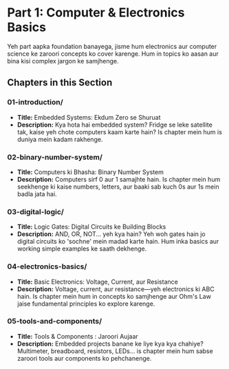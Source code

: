 # Part 1: Computer & Electronics Basics

Yeh part aapka foundation banayega, jisme hum electronics aur computer science ke zaroori concepts ko cover karenge. Hum in topics ko aasan aur bina kisi complex jargon ke samjhenge.

## Chapters in this Section

### 01-introduction/
- **Title:** Embedded Systems: Ekdum Zero se Shuruat
- **Description:** Kya hota hai embedded system? Fridge se leke satellite tak, kaise yeh chote computers kaam karte hain? Is chapter mein hum is duniya mein kadam rakhenge.

### 02-binary-number-system/
- **Title:** Computers ki Bhasha: Binary Number System
- **Description:** Computers sirf 0 aur 1 samajhte hain. Is chapter mein hum seekhenge ki kaise numbers, letters, aur baaki sab kuch 0s aur 1s mein badla jata hai.

### 03-digital-logic/
- **Title:** Logic Gates: Digital Circuits ke Building Blocks
- **Description:** AND, OR, NOT... yeh kya hain? Yeh woh gates hain jo digital circuits ko 'sochne' mein madad karte hain. Hum inka basics aur working simple examples ke saath dekhenge.

### 04-electronics-basics/
- **Title:** Basic Electronics: Voltage, Current, aur Resistance
- **Description:** Voltage, current, aur resistance—yeh electronics ki ABC hain. Is chapter mein hum in concepts ko samjhenge aur Ohm's Law jaise fundamental principles ko explore karenge.

### 05-tools-and-components/
- **Title:** Tools & Components : Jaroori Aujaar
- **Description:** Embedded projects banane ke liye kya kya chahiye? Multimeter, breadboard, resistors, LEDs... is chapter mein hum sabse zaroori tools aur components ko pehchanenge.
